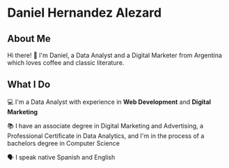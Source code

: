 # Daniel Hernandez Alezard

## About Me
Hi there! 👋 I'm Daniel, a Data Analyst and a Digital Marketer from Argentina which loves coffee and classic literature.

## What I Do
💻 I'm a Data Analyst with experience in **Web Development** and **Digital Marketing**

📚 I have an associate degree in Digital Marketing and Advertising, a Professional Certificate in Data Analytics, and I'm in the process of a bachelors degree in Computer Science

🗣️ I speak native Spanish and English

